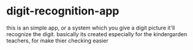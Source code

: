 # digit-recognition-app
this is an simple app, or a system which you give a digit picture it'll recognize the digit. basically its created especially for the kindergarden teachers, for make thier checking easier 
